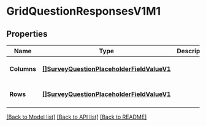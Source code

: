 # GridQuestionResponsesV1M1

## Properties
Name | Type | Description | Notes
------------ | ------------- | ------------- | -------------
**Columns** | [**[]SurveyQuestionPlaceholderFieldValueV1**](SurveyQuestionPlaceholderFieldValueV1.md) |  | [optional] [default to null]
**Rows** | [**[]SurveyQuestionPlaceholderFieldValueV1**](SurveyQuestionPlaceholderFieldValueV1.md) |  | [optional] [default to null]

[[Back to Model list]](../README.md#documentation-for-models) [[Back to API list]](../README.md#documentation-for-api-endpoints) [[Back to README]](../README.md)

